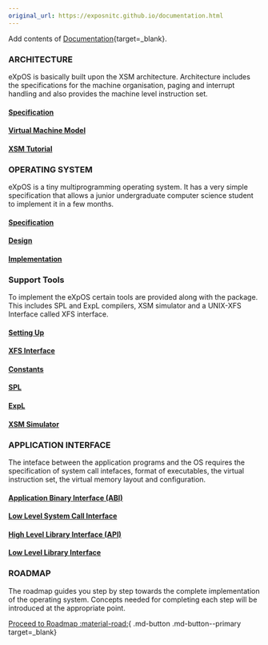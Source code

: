 ```yaml
---
original_url: https://exposnitc.github.io/documentation.html
---
```

Add contents of [Documentation](https://exposnitc.github.io/documentation.html){target=_blank}.


### ARCHITECTURE
eXpOS is basically built upon the XSM architecture. Architecture includes the specifications for the machine organisation, paging and interrupt handling and also provides the machine level instruction set.

#### [Specification](./arch-spec/index.md)
#### [Virtual Machine Model](./virtual-machine-spec.md)
#### [XSM Tutorial](./tutorials/index.md)


### OPERATING SYSTEM
eXpOS is a tiny multiprogramming operating system. It has a very simple specification that allows a junior undergraduate computer science student to implement it in a few months.

#### [Specification](./os-os-spec/index.md)
#### [Design](./os-design/index.md)
#### [Implementation](./os-implementation.md)

### Support Tools
To implement the eXpOS certain tools are provided along with the package. This includes SPL and ExpL compilers, XSM simulator and a UNIX-XFS Interface called XFS interface.

#### [Setting Up](./support-tools/setting-up.md)
#### [XFS Interface](./support-tools/xfs-interface.md)
#### [Constants](./support-tools/constants.md)
#### [SPL](./support-tools/spl.md)
#### [ExpL](./support-tools/expl.md)
#### [XSM Simulator](./support-tools/xsm-simulator.md)


### APPLICATION INTERFACE
The inteface between the application programs and the OS requires the specification of system call intefaces, format of executables, the virtual instruction set, the virtual memory layout and configuration.


#### [Application Binary Interface (ABI)](./abi.md)
#### [Low Level System Call Interface](./os-design/sw-interface.md)
#### [High Level Library Interface (API)](./os-spec/dynamicmemoryroutines.md)
#### [Low Level Library Interface](./abi.md)

### ROADMAP
The roadmap guides you step by step towards the complete implementation of the operating system. Concepts needed for completing each step will be introduced at the appropriate point.

[Proceed to Roadmap :material-road:](./roadmap/){ .md-button .md-button--primary  target=_blank}
